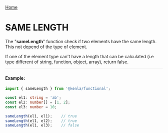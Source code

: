 [Home](./../../README.md)

# SAME LENGTH

The "**sameLength**" function check if two elements have the same length. This not depend of the type of element.

If one of the element type can't have a length that can be calculated (i.e type different of string, function, object, array), return false.

--------------
#### Example:
``` typescript
import { sameLength } from '@kenla/functional';

const el1: string = 'ab';
const el2: number[] = [1, 2];
const el3: number = 10;

sameLength(el1, el1);    // true
sameLength(el1, el2);    // true
sameLength(el1, el3);    // false
```
